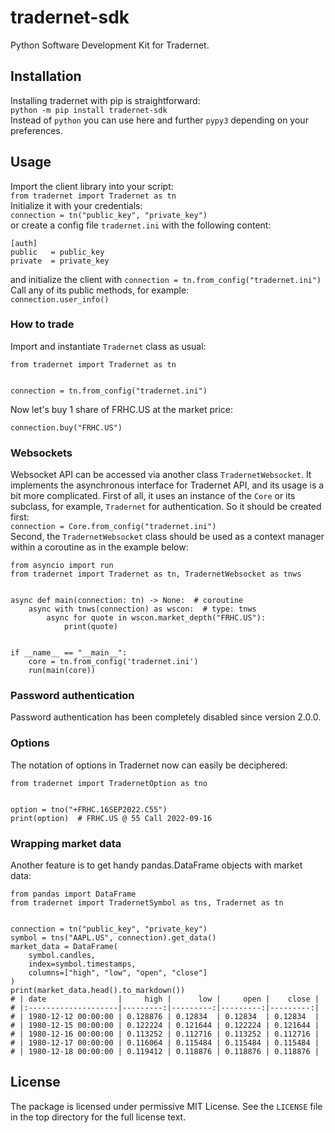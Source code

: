# tradernet-sdk

Python Software Development Kit for Tradernet.

## Installation

Installing tradernet with pip is straightforward:  
`python -m pip install tradernet-sdk`  
Instead of `python` you can use here and further `pypy3` depending on your preferences.

## Usage

Import the client library into your script:  
`from tradernet import Tradernet as tn`  
Initialize it with your credentials:  
`connection = tn("public_key", "private_key")`  
or create a config file `tradernet.ini` with the following content:  
```
[auth]
public   = public_key
private  = private_key
```
and initialize the client with `connection = tn.from_config("tradernet.ini")`  
Call any of its public methods, for example:  
`connection.user_info()`  

### How to trade

Import and instantiate `Tradernet` class as usual:  
```
from tradernet import Tradernet as tn


connection = tn.from_config("tradernet.ini")
```
Now let's buy 1 share of FRHC.US at the market price:  
```
connection.buy("FRHC.US")
```

### Websockets

Websocket API can be accessed via another class `TradernetWebsocket`. It
implements the asynchronous interface for Tradernet API, and its usage is a bit
more complicated. First of all, it uses an instance of the `Core` or its subclass, for example, `Tradernet` for authentication.
So it should be created first:  
`connection = Core.from_config("tradernet.ini")`  
Second, the `TradernetWebsocket` class should be used as a context manager within a coroutine as in the example below:
```
from asyncio import run
from tradernet import Tradernet as tn, TradernetWebsocket as tnws


async def main(connection: tn) -> None:  # coroutine
    async with tnws(connection) as wscon:  # type: tnws
        async for quote in wscon.market_depth("FRHC.US"):
            print(quote)


if __name__ == "__main__":
    core = tn.from_config('tradernet.ini')
    run(main(core))
```

### Password authentication

Password authentication has been completely disabled since version 2.0.0.

### Options

The notation of options in Tradernet now can easily be deciphered:
```
from tradernet import TradernetOption as tno


option = tno("+FRHC.16SEP2022.C55")
print(option)  # FRHC.US @ 55 Call 2022-09-16
```

### Wrapping market data

Another feature is to get handy pandas.DataFrame objects with market data:
```
from pandas import DataFrame
from tradernet import TradernetSymbol as tns, Tradernet as tn


connection = tn("public_key", "private_key")
symbol = tns("AAPL.US", connection).get_data()
market_data = DataFrame(
    symbol.candles,
    index=symbol.timestamps,
    columns=["high", "low", "open", "close"]
)
print(market_data.head().to_markdown())
# | date                |     high |      low |     open |    close |
# |:--------------------|---------:|---------:|---------:|---------:|
# | 1980-12-12 00:00:00 | 0.128876 | 0.12834  | 0.12834  | 0.12834  |
# | 1980-12-15 00:00:00 | 0.122224 | 0.121644 | 0.122224 | 0.121644 |
# | 1980-12-16 00:00:00 | 0.113252 | 0.112716 | 0.113252 | 0.112716 |
# | 1980-12-17 00:00:00 | 0.116064 | 0.115484 | 0.115484 | 0.115484 |
# | 1980-12-18 00:00:00 | 0.119412 | 0.118876 | 0.118876 | 0.118876 |
```

## License

The package is licensed under permissive MIT License. See the `LICENSE` file in
the top directory for the full license text.
